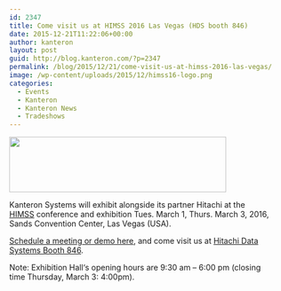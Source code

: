 ```yaml
---
id: 2347
title: Come visit us at HIMSS 2016 Las Vegas (HDS booth 846)
date: 2015-12-21T11:22:06+00:00
author: kanteron
layout: post
guid: http://blog.kanteron.com/?p=2347
permalink: /blog/2015/12/21/come-visit-us-at-himss-2016-las-vegas/
image: /wp-content/uploads/2015/12/himss16-logo.png
categories:
  - Events
  - Kanteron
  - Kanteron News
  - Tradeshows
---
```

<img class="aligncenter" src="http://img3.cdn.himssconference.org/sites/himssconference/files/himss16-logo.png" alt="" width="390" height="100" />

Kanteron Systems will exhibit alongside its partner Hitachi at the <a href="http://www.himssconference.org" target="_blank">HIMSS</a> conference and exhibition Tues. March 1, Thurs. March 3, 2016, Sands Convention Center, Las Vegas (USA).

<a href="http://more-info.hds.com/Fx0Oh00Ae0J001o0000EzH0" target="_blank">Schedule a meeting or demo here</a>, and come visit us at <a href="http://exhibitionfloor.himss.org/himss2016/public/eventmap.aspx?MapID=49&MapItBoothID=167452&MapItBooth=846" target="_blank">Hitachi Data Systems Booth 846</a>.

Note: Exhibition Hall‘s opening hours are 9:30 am – 6:00 pm (closing time Thursday, March 3: 4:00pm).